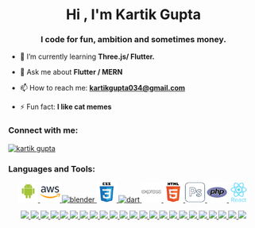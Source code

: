 <h1 align="center">Hi , I'm Kartik Gupta</h1>
<h3 align="center">I code for fun, ambition and sometimes money.</h3>

- 🌱 I’m currently learning **Three.js/ Flutter.**

- 💬 Ask me about **Flutter / MERN**

- 📫 How to reach me: **kartikgupta034@gmail.com**

- ⚡ Fun fact: **I like cat memes**

<h3 align="left">Connect with me:</h3>
<p align="left">
<a href="https://www.linkedin.com/in/kartik-gupta-038473322?utm_source=share&utm_campaign=share_via&utm_content=profile&utm_medium=android_app" target="blank"><img align="center" src="https://raw.githubusercontent.com/rahuldkjain/github-profile-readme-generator/master/src/images/icons/Social/linked-in-alt.svg" alt="kartik gupta" height="30" width="40" /></a>
</p>

<h3 align="left">Languages and Tools:</h3>
<p align="center"> <a href="https://developer.android.com" target="_blank" rel="noreferrer"> <img src="https://raw.githubusercontent.com/devicons/devicon/master/icons/android/android-original-wordmark.svg" alt="android" width="40" height="40"/> </a> <a href="https://aws.amazon.com" target="_blank" rel="noreferrer"> <img src="https://raw.githubusercontent.com/devicons/devicon/master/icons/amazonwebservices/amazonwebservices-original-wordmark.svg" alt="aws" width="40" height="40"/> </a> <a href="https://www.blender.org/" target="_blank" rel="noreferrer"> <img src="https://download.blender.org/branding/community/blender_community_badge_white.svg" alt="blender" width="40" height="40"/> </a>  <a href="https://www.w3schools.com/css/" target="_blank" rel="noreferrer"> <img src="https://raw.githubusercontent.com/devicons/devicon/master/icons/css3/css3-original-wordmark.svg" alt="css3" width="40" height="40"/> </a> <a href="https://dart.dev" target="_blank" rel="noreferrer"> <img src="https://www.vectorlogo.zone/logos/dartlang/dartlang-icon.svg" alt="dart" width="40" height="40"/> </a> <a href="https://expressjs.com" target="_blank" rel="noreferrer"> <img src="https://raw.githubusercontent.com/devicons/devicon/master/icons/express/express-original-wordmark.svg" alt="express" width="40" height="40"/> </a>  <a href="https://www.w3.org/html/" target="_blank" rel="noreferrer"> <img src="https://raw.githubusercontent.com/devicons/devicon/master/icons/html5/html5-original-wordmark.svg" alt="html5" width="40" height="40"/> </a>  <a href="https://www.photoshop.com/en" target="_blank" rel="noreferrer"> <img src="https://raw.githubusercontent.com/devicons/devicon/master/icons/photoshop/photoshop-line.svg" alt="photoshop" width="40" height="40"/> </a> <a href="https://www.php.net" target="_blank" rel="noreferrer"> <img src="https://raw.githubusercontent.com/devicons/devicon/master/icons/php/php-original.svg" alt="php" width="40" height="40"/> </a>  <a href="https://reactjs.org/" target="_blank" rel="noreferrer"> <img src="https://raw.githubusercontent.com/devicons/devicon/master/icons/react/react-original-wordmark.svg" alt="react" width="40" height="40"/> </a> </p>


<div align = "center">
<a href="https://github.com/kartz34">
  <img href = "https://github.com/kartz34" src = "https://img.shields.io/badge/Python-FFD43B?style=for-the-badge&logo=python&logoColor=blue"/></a><a href="https://github.com/kartz34">
  <img href = "https://github.com/kartz34" src = "https://img.shields.io/badge/Visual_Studio_Code-0078D4?style=for-the-badge&logo=visual%20studio%20code&logoColor=white"/></a><a href="https://github.com/kartz34">
  <img href = "https://github.com/kartz34" src = "https://img.shields.io/badge/PyCharm-000000.svg?&style=for-the-badge&logo=PyCharm&logoColor=white"/></a><a href="https://github.com/kartz34">
  <img href = "https://github.com/kartz34" src = "https://img.shields.io/badge/GIT-E44C30?style=for-the-badge&logo=git&logoColor=white"/>
  <img href = "https://github.com/kartz34" src = "https://img.shields.io/badge/Java-ED8B00?style=for-the-badge&logo=java&logoColor=white">
  <img href = "https://github.com/kartz34" src = "https://img.shields.io/badge/JavaScript-323330?style=for-the-badge&logo=javascript&logoColor=F7DF1E">
  <img href = "https://github.com/kartz34" src = "https://img.shields.io/badge/firebase-a08021?style=for-the-badge&logo=firebase&logoColor=ffcd34">
  <img href = "https://github.com/kartz34" src = "https://img.shields.io/badge/MongoDB-%234ea94b.svg?style=for-the-badge&logo=mongodb&logoColor=white">
  <img href = "https://github.com/kartz34" src = "https://img.shields.io/badge/mysql-4479A1.svg?style=for-the-badge&logo=mysql&logoColor=white">
  <img href = "https://github.com/kartz34" src = "https://img.shields.io/badge/figma-%23F24E1E.svg?style=for-the-badge&logo=figma&logoColor=white">
  <img href = "https://github.com/kartz34" src = "https://img.shields.io/badge/flask-%23000.svg?style=for-the-badge&logo=flask&logoColor=white">
  <img href = "https://github.com/kartz34" src = "https://img.shields.io/badge/Flutter-%2302569B.svg?style=for-the-badge&logo=Flutter&logoColor=white">
  <img href = "https://github.com/kartz34" src = "https://img.shields.io/badge/NPM-%23CB3837.svg?style=for-the-badge&logo=npm&logoColor=white">
  <img href = "https://github.com/kartz34" src = "https://img.shields.io/badge/node.js-6DA55F?style=for-the-badge&logo=node.js&logoColor=white">
  <img href = "https://github.com/kartz34" src = "https://img.shields.io/badge/azure-%230072C6.svg?style=for-the-badge&logo=microsoftazure&logoColor=white">
  <img href = "https://github.com/kartz34" src = "https://img.shields.io/badge/Render-%46E3B7.svg?style=for-the-badge&logo=render&logoColor=white">
  <img href = "https://github.com/kartz34" src = "https://img.shields.io/badge/vercel-%23000000.svg?style=for-the-badge&logo=vercel&logoColor=white">
  <img href = "https://github.com/kartz34" src = "https://img.shields.io/badge/c++-%2300599C.svg?style=for-the-badge&logo=c%2B%2B&logoColor=white">
  <img href = "https://github.com/kartz34" src = "https://img.shields.io/badge/dart-%230175C2.svg?style=for-the-badge&logo=dart&logoColor=white">
  <img href = "https://github.com/kartz34" src = "https://img.shields.io/badge/Matplotlib-%23ffffff.svg?style=for-the-badge&logo=Matplotlib&logoColor=black">
  <img href = "https://github.com/kartz34" src = "https://img.shields.io/badge/numpy-%23013243.svg?style=for-the-badge&logo=numpy&logoColor=white">
  <img href = "https://github.com/kartz34" src = "https://img.shields.io/badge/pandas-%23150458.svg?style=for-the-badge&logo=pandas&logoColor=white">
  <img href = "https://github.com/kartz34" src = "https://img.shields.io/badge/TensorFlow-%23FF6F00.svg?style=for-the-badge&logo=TensorFlow&logoColor=white">
  
  
    
  </a>
</div>


